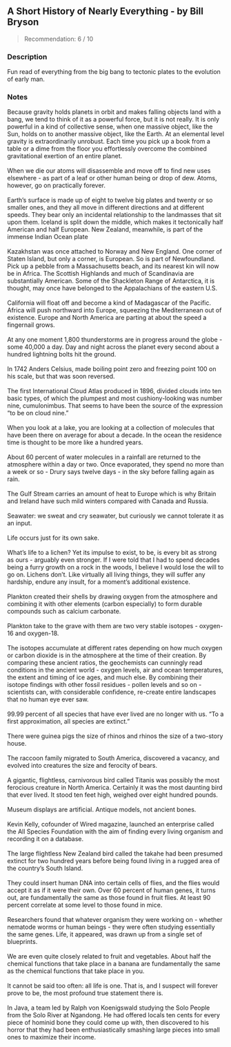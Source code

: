 ## A Short History of Nearly Everything - by Bill Bryson
> Recommendation: 6 / 10
    
### Description
Fun read of everything from the big bang to tectonic plates to the evolution of early man.
    
### Notes
Because gravity holds planets in orbit and makes falling objects land with a bang, we tend to think of it as a powerful force, but it is not really. It is only powerful in a kind of collective sense, when one massive object, like the Sun, holds on to another massive object, like the Earth. At an elemental level gravity is extraordinarily unrobust. Each time you pick up a book from a table or a dime from the floor you effortlessly overcome the combined gravitational exertion of an entire planet.<br>
<br>
When we die our atoms will disassemble and move off to find new uses elsewhere - as part of a leaf or other human being or drop of dew. Atoms, however, go on practically forever.<br>
<br>
Earth’s surface is made up of eight to twelve big plates and twenty or so smaller ones, and they all move in different directions and at different speeds.  They bear only an incidental relationship to the landmasses that sit upon them.  Iceland is split down the middle, which makes it tectonically half American and half European. New Zealand, meanwhile, is part of the immense Indian Ocean plate<br>
<br>
Kazakhstan was once attached to Norway and New England. One corner of Staten Island, but only a corner, is European. So is part of Newfoundland. Pick up a pebble from a Massachusetts beach, and its nearest kin will now be in Africa. The Scottish Highlands and much of Scandinavia are substantially American. Some of the Shackleton Range of Antarctica, it is thought, may once have belonged to the Appalachians of the eastern U.S.<br>
<br>
California will float off and become a kind of Madagascar of the Pacific. Africa will push northward into Europe, squeezing the Mediterranean out of existence.  Europe and North America are parting at about the speed a fingernail grows.<br>
<br>
At any one moment 1,800 thunderstorms are in progress around the globe - some 40,000 a day. Day and night across the planet every second about a hundred lightning bolts hit the ground.<br>
<br>
In 1742 Anders Celsius, made boiling point zero and freezing point 100 on his scale, but that was soon reversed.<br>
<br>
The first International Cloud Atlas produced in 1896, divided clouds into ten basic types, of which the plumpest and most cushiony-looking was number nine, cumulonimbus. That seems to have been the source of the expression “to be on cloud nine.”<br>
<br>
When you look at a lake, you are looking at a collection of molecules that have been there on average for about a decade. In the ocean the residence time is thought to be more like a hundred years.<br>
<br>
About 60 percent of water molecules in a rainfall are returned to the atmosphere within a day or two. Once evaporated, they spend no more than a week or so - Drury says twelve days - in the sky before falling again as rain.<br>
<br>
The Gulf Stream carries an amount of heat to Europe which is why Britain and Ireland have such mild winters compared with Canada and Russia.<br>
<br>
Seawater: we sweat and cry seawater, but curiously we cannot tolerate it as an input.<br>
<br>
Life occurs just for its own sake.<br>
<br>
What’s life to a lichen? Yet its impulse to exist, to be, is every bit as strong as ours - arguably even stronger. If I were told that I had to spend decades being a furry growth on a rock in the woods, I believe I would lose the will to go on. Lichens don’t. Like virtually all living things, they will suffer any hardship, endure any insult, for a moment’s additional existence.<br>
<br>
Plankton created their shells by drawing oxygen from the atmosphere and combining it with other elements (carbon especially) to form durable compounds such as calcium carbonate.<br>
<br>
Plankton take to the grave with them are two very stable isotopes - oxygen-16 and oxygen-18.<br>
<br>
The isotopes accumulate at different rates depending on how much oxygen or carbon dioxide is in the atmosphere at the time of their creation. By comparing these ancient ratios, the geochemists can cunningly read conditions in the ancient world - oxygen levels, air and ocean temperatures, the extent and timing of ice ages, and much else. By combining their isotope findings with other fossil residues - pollen levels and so on - scientists can, with considerable confidence, re-create entire landscapes that no human eye ever saw.<br>
<br>
99.99 percent of all species that have ever lived are no longer with us. “To a first approximation, all species are extinct.”<br>
<br>
There were guinea pigs the size of rhinos and rhinos the size of a two-story house.<br>
<br>
The raccoon family migrated to South America, discovered a vacancy, and evolved into creatures the size and ferocity of bears.<br>
<br>
A gigantic, flightless, carnivorous bird called Titanis was possibly the most ferocious creature in North America. Certainly it was the most daunting bird that ever lived. It stood ten feet high, weighed over eight hundred pounds.<br>
<br>
Museum displays are artificial.  Antique models, not ancient bones.<br>
<br>
Kevin Kelly, cofounder of Wired magazine, launched an enterprise called the All Species Foundation with the aim of finding every living organism and recording it on a database.<br>
<br>
The large flightless New Zealand bird called the takahe had been presumed extinct for two hundred years before being found living in a rugged area of the country’s South Island.<br>
<br>
They could insert human DNA into certain cells of flies, and the flies would accept it as if it were their own. Over 60 percent of human genes, it turns out, are fundamentally the same as those found in fruit flies. At least 90 percent correlate at some level to those found in mice.<br>
<br>
Researchers found that whatever organism they were working on - whether nematode worms or human beings - they were often studying essentially the same genes. Life, it appeared, was drawn up from a single set of blueprints.<br>
<br>
We are even quite closely related to fruit and vegetables. About half the chemical functions that take place in a banana are fundamentally the same as the chemical functions that take place in you.<br>
<br>
It cannot be said too often: all life is one. That is, and I suspect will forever prove to be, the most profound true statement there is.<br>
<br>
In Java, a team led by Ralph von Koenigswald studying the Solo People from the Solo River at Ngandong.  He had offered locals ten cents for every piece of hominid bone they could come up with, then discovered to his horror that they had been enthusiastically smashing large pieces into small ones to maximize their income.
